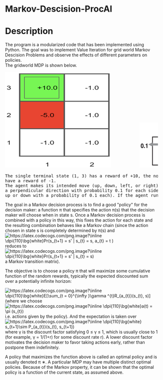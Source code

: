 # Markov-Descision-ProcAI
# Description
<div>
The program is a modularized code that has been implemented using Python. The goal was to implement Value Iteration for grid world Markov Descision Problems and observe the effects of different parameters on policies.
<div>  
The gridworld MDP is shown below. 
</div>
  
<div>
  
<pre>
<img src="MDP/mdp.png" height="315" width="350">           <img src="MDP/movement.png" height="150" width="170"> 

The single terminal state (1, 3) has a reward of +10, the non-terminal (1, 2) has reward -5, and all other states 
have a reward of -1. 
The agent makes its intended move (up, down, left, or right) with a probability 0.8, and moves in 
a perpendicular direction with probability 0.1 for each side (e.g., if intending to go right, the agent can move 
up or down with a probability of 0.1 each). If the agent runs into a wall, it stays in the same place.
</pre>
<div>
The goal in a Markov decision process is to find a good "policy" for the decision maker: a function π that specifies the action π(s) that the decision maker will choose when in state s. Once a Markov decision process is combined with a policy in this way, this fixes the action for each state and the resulting combination behaves like a Markov chain (since the action chosen in state s is completely determined by π(s) and <img src="https://latex.codecogs.com/png.image?\inline&space;\dpi{110}\bg{white}Pr(s_{t&plus;1}&space;=&space;s'&space;|&space;s_{t}&space;=&space;s,&space;a_{t}&space;=&space;t&space;)&space;" title="https://latex.codecogs.com/png.image?\inline \dpi{110}\bg{white}Pr(s_{t+1} = s' | s_{t} = s, a_{t} = t ) " /> reduces to <img src="https://latex.codecogs.com/png.image?\inline&space;\dpi{110}\bg{white}Pr(s_{t&plus;1}&space;=&space;s'&space;|&space;s_{t}&space;=&space;s)&space;" title="https://latex.codecogs.com/png.image?\inline \dpi{110}\bg{white}Pr(s_{t+1} = s' | s_{t} = s) " /> a Markov transition matrix).

The objective is to choose a policy π that will maximize some cumulative function of the random rewards, typically the expected discounted sum over a potentially infinite horizon:

<img src="https://latex.codecogs.com/png.image?\inline&space;\dpi{110}\bg{white}E[\sum_{t&space;=&space;0}^{\infty&space;}\gamma&space;^{t}R_{a_{t}}(s_{t},&space;s)]&space;" title="https://latex.codecogs.com/png.image?\inline \dpi{110}\bg{white}E[\sum_{t = 0}^{\infty }\gamma ^{t}R_{a_{t}}(s_{t}, s)] " /> (where we choose <img src="https://latex.codecogs.com/png.image?\inline&space;\dpi{110}\bg{white}a(t)&space;=&space;\pi&space;(s_{t})&space;" title="https://latex.codecogs.com/png.image?\inline \dpi{110}\bg{white}a(t) = \pi (s_{t}) " /> i.e. actions given by the policy). And the expectation is taken over <img src="https://latex.codecogs.com/png.image?\inline&space;\dpi{110}\bg{white}&space;s_{t&plus;1}\sim&space;P_{a_{t}}(s_{t},&space;s_{t&plus;1})" title="https://latex.codecogs.com/png.image?\inline \dpi{110}\bg{white} s_{t+1}\sim P_{a_{t}}(s_{t}, s_{t+1})" /> where γ is the discount factor satisfying 0 ≤ γ ≤ 1, which is usually close to 1 (for example, γ = 1/(1+r) for some discount rate r). A lower discount factor motivates the decision maker to favor taking actions early, rather than postpone them indefinitely.

A policy that maximizes the function above is called an optimal policy and is usually denoted π ∗. A particular MDP may have multiple distinct optimal policies. Because of the Markov property, it can be shown that the optimal policy is a function of the current state, as assumed above.
</div> 
  

